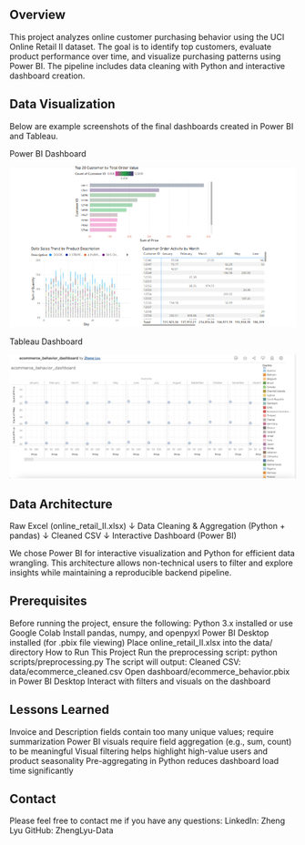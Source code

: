 ## Overview

This project analyzes online customer purchasing behavior using the UCI Online Retail II dataset. The goal is to identify top customers, evaluate product performance over time, and visualize purchasing patterns using Power BI. The pipeline includes data cleaning with Python and interactive dashboard creation.

## Data Visualization

Below are example screenshots of the final dashboards created in Power BI and Tableau.

Power BI Dashboard

![Power BI dashboard image](ecommerce_customer_behavior.pbix.png)

Tableau Dashboard

![Tableau dashboard image](ecommerce_behavior_dashboard.twbx.png)

## Data Architecture

Raw Excel (online_retail_II.xlsx)
      ↓
Data Cleaning & Aggregation (Python + pandas)
      ↓
Cleaned CSV
      ↓
Interactive Dashboard (Power BI)

We chose Power BI for interactive visualization and Python for efficient data wrangling. This architecture allows non-technical users to filter and explore insights while maintaining a reproducible backend pipeline.

## Prerequisites

Before running the project, ensure the following:
Python 3.x installed or use Google Colab
Install pandas, numpy, and openpyxl
Power BI Desktop installed (for .pbix file viewing)
Place online_retail_II.xlsx into the data/ directory
How to Run This Project
Run the preprocessing script:
python scripts/preprocessing.py
The script will output:
Cleaned CSV: data/ecommerce_cleaned.csv
Open dashboard/ecommerce_behavior.pbix in Power BI Desktop
Interact with filters and visuals on the dashboard

## Lessons Learned

Invoice and Description fields contain too many unique values; require summarization
Power BI visuals require field aggregation (e.g., sum, count) to be meaningful
Visual filtering helps highlight high-value users and product seasonality
Pre-aggregating in Python reduces dashboard load time significantly

## Contact

Please feel free to contact me if you have any questions: LinkedIn: Zheng Lyu GitHub: ZhengLyu-Data
